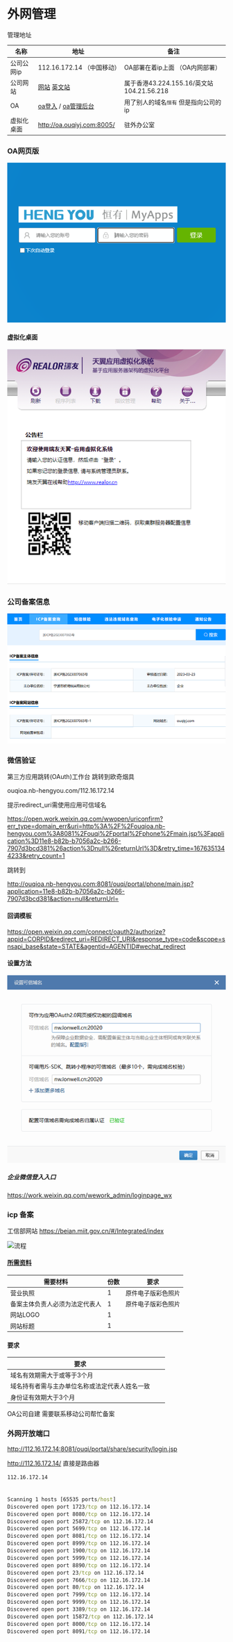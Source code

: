 #  	外网管理



管理地址

| 名称       | 地址                                                         | 备注                                      |
| ---------- | ------------------------------------------------------------ | ----------------------------------------- |
| 公司公网ip | 112.16.172.14 （中国移动）                                   | OA部署在着ip上面 （OA内网部署）           |
| 公司网站   | [网站](https://www.ouqiyj.com/)  [英文站](www.ouqilighter.com) | 属于香港43.224.155.16/英文站104.21.56.218 |
| OA         | [oa登入](http://ouqioa.nb-hengyou.com:8081/ouqi/) / [oa管理后台](http://ouqioa.nb-hengyou.com:8081/ouqi/admin/) | 用了别人的域名`恒有` 但是指向公司的ip     |
| 虚拟化桌面 | http://oa.ouqiyj.com:8005/                                   | 驻外办公室                                |





### OA网页版

![](./服务器/imgs/OA浏览器.png)

#### 虚拟化桌面

![](./服务器/imgs/虚拟化桌面0.png)

### 公司备案信息

![](./服务器/imgs/备案信息.png)

### 微信验证

第三方应用跳转(OAuth)工作台 跳转到欧奇烟具   

ouqioa.nb-hengyou.com/112.16.172.14  

提示redirect_uri需使用应用可信域名 

https://open.work.weixin.qq.com/wwopen/uriconfirm?err_type=domain_err&uri=http%3A%2F%2Fouqioa.nb-hengyou.com%3A8081%2Fouqi%2Fportal%2Fphone%2Fmain.jsp%3Fapplication%3D11e8-b82b-b7056a2c-b266-7907d3bcd381%26action%3Dnull%26returnUrl%3D&retry_time=1676351344233&retry_count=1

跳转到

http://ouqioa.nb-hengyou.com:8081/ouqi/portal/phone/main.jsp?application=11e8-b82b-b7056a2c-b266-7907d3bcd381&action=null&returnUrl=

#### 回调模板

https://open.weixin.qq.com/connect/oauth2/authorize?appid=CORPID&redirect_uri=REDIRECT_URI&response_type=code&scope=snsapi_base&state=STATE&agentid=AGENTID#wechat_redirect

#### 设置方法

![](./imgs/设置可信域名.png)



##### 企业微信登入入口

https://work.weixin.qq.com/wework_admin/loginpage_wx



###  icp 备案

工信部网站   https://beian.miit.gov.cn/#/Integrated/index



![流程](https://file.service.qq.com/user-files/uploads/201801/3908f9183fb531c2daf7e8f9d4bfeec1.jpg)

#### [所需资料](https://www.alibabacloud.com/help/zh/icp-filing/latest/icp-filing-regulations-for-zhejiang#concept-ycv-bgm-zdb)

| 需要材料                       | 份数 | 要求               |
| ------------------------------ | ---- | ------------------ |
| 营业执照                       | 1    | 原件电子版彩色照片 |
| 备案主体负责人必须为法定代表人 | 1    | 原件电子版彩色照片 |
| 网站LOGO                       | 1    |                    |
| 网站标题                       | 1    |                    |

#### 要求

| 要求                                           |      |      |
| ---------------------------------------------- | ---- | ---- |
| 域名有效期需大于或等于3个月                    |      |      |
| 域名持有者需与主办单位名称或法定代表人姓名一致 |      |      |
| 身份证有效期大于3个月                          |      |      |

OA公司自建 需要联系移动公司帮忙备案







### 外网开放端口

http://112.16.172.14:8081/ouqi/portal/share/security/login.jsp

http://112.16.172.14/     直接是路由器

```cmd
112.16.172.14  


Scanning 1 hosts [65535 ports/host]
Discovered open port 1723/tcp on 112.16.172.14
Discovered open port 8080/tcp on 112.16.172.14
Discovered open port 25872/tcp on 112.16.172.14
Discovered open port 5699/tcp on 112.16.172.14
Discovered open port 8081/tcp on 112.16.172.14
Discovered open port 8999/tcp on 112.16.172.14
Discovered open port 1900/tcp on 112.16.172.14
Discovered open port 5999/tcp on 112.16.172.14
Discovered open port 8890/tcp on 112.16.172.14
Discovered open port 23/tcp on 112.16.172.14
Discovered open port 7666/tcp on 112.16.172.14
Discovered open port 80/tcp on 112.16.172.14
Discovered open port 7999/tcp on 112.16.172.14
Discovered open port 9999/tcp on 112.16.172.14
Discovered open port 3389/tcp on 112.16.172.14
Discovered open port 15872/tcp on 112.16.172.14
Discovered open port 8000/tcp on 112.16.172.14
Discovered open port 8091/tcp on 112.16.172.14

```



